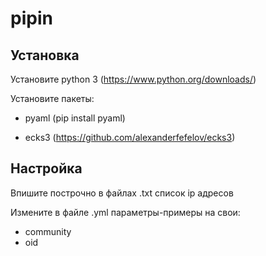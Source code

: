 # pipin

## Установка

Установите python 3 (https://www.python.org/downloads/)

Установите пакеты:

+ pyaml (pip install pyaml)

+ ecks3 (https://github.com/alexanderfefelov/ecks3)

## Настройка

Впишите построчно в файлах .txt список ip адресов

Измените в файле .yml параметры-примеры на свои:

+ community
+ oid
